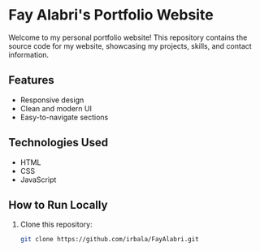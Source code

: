 # Fay Alabri's Portfolio Website

Welcome to my personal portfolio website! This repository contains the source code for my website, showcasing my projects, skills, and contact information.

## Features
- Responsive design
- Clean and modern UI
- Easy-to-navigate sections

## Technologies Used
- HTML
- CSS
- JavaScript

## How to Run Locally
1. Clone this repository:
   ```bash
   git clone https://github.com/irbala/FayAlabri.git
